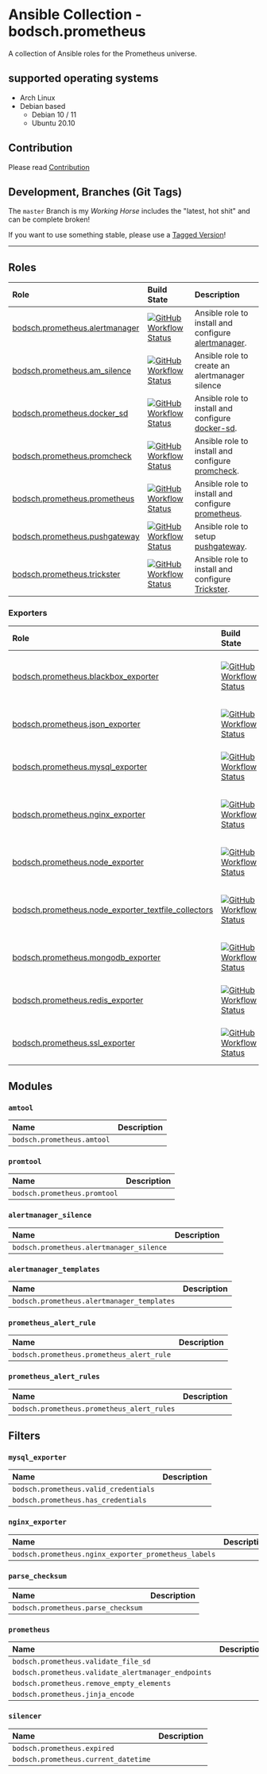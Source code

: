 # Ansible Collection - bodsch.prometheus

A collection of Ansible roles for the Prometheus universe. 


## supported operating systems

* Arch Linux
* Debian based
    - Debian 10 / 11
    - Ubuntu 20.10


## Contribution

Please read [Contribution](CONTRIBUTING.md)

## Development,  Branches (Git Tags)

The `master` Branch is my *Working Horse* includes the "latest, hot shit" and can be complete broken!

If you want to use something stable, please use a [Tagged Version](https://github.com/bodsch/ansible-collection-prometheus/tags)!

---

## Roles

| Role                                                                       | Build State | Description |
|:---------------------------------------------------------------------------| :---- | :---- |
| [bodsch.prometheus.alertmanager](./roles/alertmanager/README.md)           |[![GitHub Workflow Status](https://img.shields.io/github/actions/workflow/status/bodsch/ansible-collection-prometheus/test_role_alertmanager.yml?branch=main)][workflow-alertmanager] | Ansible role to install and configure [alertmanager](https://github.com/prometheus/alertmanager). |
| [bodsch.prometheus.am_silence](./roles/am_silence/README.md)               |[![GitHub Workflow Status](https://img.shields.io/github/actions/workflow/status/bodsch/ansible-collection-prometheus/test_role_am_silence.yml?branch=main)][workflow-am_silence]| Ansible role to create an alertmanager silence |
| [bodsch.prometheus.docker_sd](./roles/docker_sd/README.md)                 |[![GitHub Workflow Status](https://img.shields.io/github/actions/workflow/status/bodsch/ansible-collection-prometheus/test_role_docker_sd.yml?branch=main)][workflow-docker_sd]| Ansible role to install and configure [docker-sd](https://github.com/bodsch/docker-sd). |
| [bodsch.prometheus.promcheck](./roles/promcheck/README.md)                 |[![GitHub Workflow Status](https://img.shields.io/github/actions/workflow/status/bodsch/ansible-collection-prometheus/test_role_promcheck.yml?branch=main)][workflow-promcheck]| Ansible role to install and configure [promcheck](https://github.com/cbrgm/promcheck). |
| [bodsch.prometheus.prometheus](./roles/prometheus/README.md)               |[![GitHub Workflow Status](https://img.shields.io/github/actions/workflow/status/bodsch/ansible-collection-prometheus/test_role_prometheus.yml?branch=main)][workflow-prometheus]| Ansible role to install and configure [prometheus](https://github.com/prometheus/prometheus). |
| [bodsch.prometheus.pushgateway](./roles/pushgateway/README.md)             |[![GitHub Workflow Status](https://img.shields.io/github/actions/workflow/status/bodsch/ansible-collection-prometheus/test_role_pushgateway.yml?branch=main)][workflow-pushgateway]| Ansible role to setup [pushgateway](https://github.com/prometheus/pushgateway). |
| [bodsch.prometheus.trickster](./roles/trickster/README.md)                 |[![GitHub Workflow Status](https://img.shields.io/github/actions/workflow/status/bodsch/ansible-collection-prometheus/test_role_trickster.yml?branch=main)][workflow-trickster]| Ansible role to install and configure [Trickster](https://github.com/tricksterproxy/trickster).  |

### Exporters

| Role                                                                       | Build State | Description |
|:---------------------------------------------------------------------------| :---- | :---- |
| [bodsch.prometheus.blackbox_exporter](./roles/blackbox_exporter/README.md) |[![GitHub Workflow Status](https://img.shields.io/github/actions/workflow/status/bodsch/ansible-collection-prometheus/test_role_blackbox_exporter.yml?branch=main)][workflow-blackbox_exporter]| Ansible role to install and configure [Prometheus Blackbox Exporter](https://github.com/blackboxinc/blackbox-prometheus-exporter). |
| [bodsch.prometheus.json_exporter](./roles/json_exporter/README.md)         |[![GitHub Workflow Status](https://img.shields.io/github/actions/workflow/status/bodsch/ansible-collection-prometheus/test_role_json_exporter.yml?branch=main)][workflow-json_exporter]| Ansible role to install and configure [json_exporter](https://github.com/prometheus-community/json_exporter) |
| [bodsch.prometheus.mysql_exporter](./roles/mysql_exporter/README.md)       |[![GitHub Workflow Status](https://img.shields.io/github/actions/workflow/status/bodsch/ansible-collection-prometheus/test_role_mysql_exporter.yml?branch=main)][workflow-mysql_exporter]| Ansible role to install and configure [mysqld_exporter](https://github.com/prometheus/mysqld_exporter). |
| [bodsch.prometheus.nginx_exporter](./roles/nginx_exporter/README.md)       |[![GitHub Workflow Status](https://img.shields.io/github/actions/workflow/status/bodsch/ansible-collection-prometheus/test_role_nginx_exporter.yml?branch=main)][workflow-nginx_exporter]| Ansible role to install and configure [Nginx Prometheus Exporter](https://github.com/nginxinc/nginx-prometheus-exporter) |
| [bodsch.prometheus.node_exporter](./roles/node_exporter/README.md)         |[![GitHub Workflow Status](https://img.shields.io/github/actions/workflow/status/bodsch/ansible-collection-prometheus/test_role_node_exporter.yml?branch=main)][workflow-node_exporter]| Ansible role to install and configure [node-exporter](https://github.com/prometheus/node_exporter). |
| [bodsch.prometheus.node_exporter_textfile_collectors](./roles/node_exporter_textfile_collectors/README.md) |[![GitHub Workflow Status](https://img.shields.io/github/actions/workflow/status/bodsch/ansible-collection-prometheus/test_role_node_exporter_collectors.yml?branch=main)][workflow-node_exporter_collectors]| Ansible role to install and configure external collector scripts for `node_exporter`. |
| [bodsch.prometheus.mongodb_exporter](./roles/mongodb_exporter/README.md)   |[![GitHub Workflow Status](https://img.shields.io/github/actions/workflow/status/bodsch/ansible-collection-prometheus/test_role_mongodb_exporter.yml?branch=main)][workflow-mongodb_exporter]| Ansible role to install and configure [mongodb_exporter](https://github.com/prometheus/mongodb_exporter). |
| [bodsch.prometheus.redis_exporter](./roles/redis_exporter/README.md)       |[![GitHub Workflow Status](https://img.shields.io/github/actions/workflow/status/bodsch/ansible-collection-prometheus/test_role_redis_exporter.yml?branch=main)][workflow-redis_exporter]| Ansible role to install and configure [redis_exporter](https://github.com/oliver006/redis_exporter) |
| [bodsch.prometheus.ssl_exporter](./roles/ssl_exporter/README.md)           |[![GitHub Workflow Status](https://img.shields.io/github/actions/workflow/status/bodsch/ansible-collection-prometheus/test_role_ssl_exporter.yml?branch=main)][workflow-ssl_exporter]| Ansible role to install and configure [SSL Exporter](https://github.com/ribbybibby/ssl_exporter). |

[workflow-alertmanager]: https://github.com/bodsch/ansible-collection-prometheus/actions/workflows/test_role_alertmanager.yml
[workflow-am_silence]: https://github.com/bodsch/ansible-collection-prometheus/actions/workflows/test_role_am_silence.yml
[workflow-blackbox_exporter]: https://github.com/bodsch/ansible-collection-prometheus/actions/workflows/test_role_blackbox_exporter.yml
[workflow-docker_sd]: https://github.com/bodsch/ansible-collection-prometheus/actions/workflows/test_role_docker_sd.yml
[workflow-json_exporter]: https://github.com/bodsch/ansible-collection-prometheus/actions/workflows/test_role_json_exporter.yml
[workflow-mysql_exporter]: https://github.com/bodsch/ansible-collection-prometheus/actions/workflows/test_role_mysql_exporter.yml
[workflow-nginx_exporter]: https://github.com/bodsch/ansible-collection-prometheus/actions/workflows/test_role_nginx_exporter.yml
[workflow-node_exporter]: https://github.com/bodsch/ansible-collection-prometheus/actions/workflows/test_role_node_exporter.yml
[workflow-node_exporter_collectors]: https://github.com/bodsch/ansible-collection-prometheus/actions/workflows/test_role_node_exporter_collectors.yml
[workflow-mongodb_exporter]: https://github.com/bodsch/ansible-collection-prometheus/actions/workflows/test_role_mongodb_exporter.yml
[workflow-promcheck]: https://github.com/bodsch/ansible-collection-prometheus/actions/workflows/test_role_promcheck.yml
[workflow-prometheus]: https://github.com/bodsch/ansible-collection-prometheus/actions/workflows/test_role_prometheus.yml
[workflow-pushgateway]: https://github.com/bodsch/ansible-collection-prometheus/actions/workflows/test_role_pushgateway.yml
[workflow-trickster]: https://github.com/bodsch/ansible-collection-prometheus/actions/workflows/test_role_trickster.yml
[workflow-redis_exporter]: https://github.com/bodsch/ansible-collection-prometheus/actions/workflows/test_role_redis_exporter.yml
[workflow-ssl_exporter]: https://github.com/bodsch/ansible-collection-prometheus/actions/workflows/test_role_ssl_exporter.yml

## Modules

### `amtool`

| Name  | Description |
| :---- | :---- |
| `bodsch.prometheus.amtool` | |


### `promtool`

| Name  | Description |
| :---- | :---- |
| `bodsch.prometheus.promtool` | |

### `alertmanager_silence`

| Name  | Description |
| :---- | :---- |
| `bodsch.prometheus.alertmanager_silence` | |


### `alertmanager_templates`

| Name  | Description |
| :---- | :---- |
| `bodsch.prometheus.alertmanager_templates` | |


### `prometheus_alert_rule`

| Name  | Description |
| :---- | :---- |
| `bodsch.prometheus.prometheus_alert_rule` | |


### `prometheus_alert_rules`

| Name  | Description |
| :---- | :---- |
| `bodsch.prometheus.prometheus_alert_rules` | |

## Filters

### `mysql_exporter`

| Name  | Description |
| :---- | :---- |
| `bodsch.prometheus.valid_credentials` | |
| `bodsch.prometheus.has_credentials` | |

### `nginx_exporter`


| Name  | Description |
| :---- | :---- |
| `bodsch.prometheus.nginx_exporter_prometheus_labels` | |

### `parse_checksum`

| Name  | Description |
| :---- | :---- |
| `bodsch.prometheus.parse_checksum` | |

### `prometheus`

| Name  | Description |
| :---- | :---- |
| `bodsch.prometheus.validate_file_sd` | |
| `bodsch.prometheus.validate_alertmanager_endpoints` | |
| `bodsch.prometheus.remove_empty_elements` | |
| `bodsch.prometheus.jinja_encode` | |

### `silencer`

| Name  | Description |
| :---- | :---- |
| `bodsch.prometheus.expired` | |
| `bodsch.prometheus.current_datetime` | |
